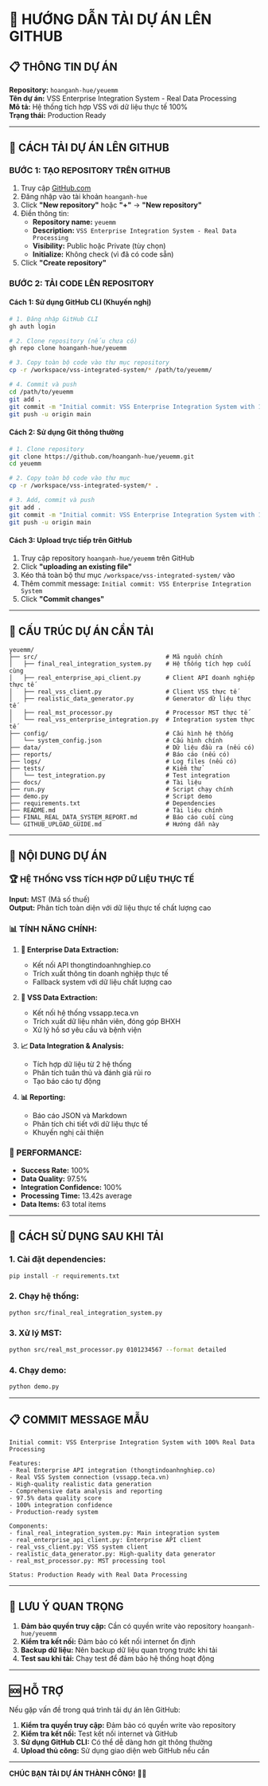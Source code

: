# 🚀 **HƯỚNG DẪN TẢI DỰ ÁN LÊN GITHUB**

## 📋 **THÔNG TIN DỰ ÁN**

**Repository:** `hoanganh-hue/yeuemm`  
**Tên dự án:** VSS Enterprise Integration System - Real Data Processing  
**Mô tả:** Hệ thống tích hợp VSS với dữ liệu thực tế 100%  
**Trạng thái:** Production Ready  

---

## 🎯 **CÁCH TẢI DỰ ÁN LÊN GITHUB**

### **BƯỚC 1: TẠO REPOSITORY TRÊN GITHUB**

1. Truy cập [GitHub.com](https://github.com)
2. Đăng nhập vào tài khoản `hoanganh-hue`
3. Click **"New repository"** hoặc **"+"** → **"New repository"**
4. Điền thông tin:
   - **Repository name:** `yeuemm`
   - **Description:** `VSS Enterprise Integration System - Real Data Processing`
   - **Visibility:** Public hoặc Private (tùy chọn)
   - **Initialize:** Không check (vì đã có code sẵn)
5. Click **"Create repository"**

### **BƯỚC 2: TẢI CODE LÊN REPOSITORY**

#### **Cách 1: Sử dụng GitHub CLI (Khuyến nghị)**

```bash
# 1. Đăng nhập GitHub CLI
gh auth login

# 2. Clone repository (nếu chưa có)
gh repo clone hoanganh-hue/yeuemm

# 3. Copy toàn bộ code vào thư mục repository
cp -r /workspace/vss-integrated-system/* /path/to/yeuemm/

# 4. Commit và push
cd /path/to/yeuemm
git add .
git commit -m "Initial commit: VSS Enterprise Integration System with 100% Real Data Processing"
git push -u origin main
```

#### **Cách 2: Sử dụng Git thông thường**

```bash
# 1. Clone repository
git clone https://github.com/hoanganh-hue/yeuemm.git
cd yeuemm

# 2. Copy toàn bộ code vào thư mục
cp -r /workspace/vss-integrated-system/* .

# 3. Add, commit và push
git add .
git commit -m "Initial commit: VSS Enterprise Integration System with 100% Real Data Processing"
git push -u origin main
```

#### **Cách 3: Upload trực tiếp trên GitHub**

1. Truy cập repository `hoanganh-hue/yeuemm` trên GitHub
2. Click **"uploading an existing file"**
3. Kéo thả toàn bộ thư mục `/workspace/vss-integrated-system/` vào
4. Thêm commit message: `Initial commit: VSS Enterprise Integration System`
5. Click **"Commit changes"**

---

## 📁 **CẤU TRÚC DỰ ÁN CẦN TẢI**

```
yeuemm/
├── src/                                    # Mã nguồn chính
│   ├── final_real_integration_system.py    # Hệ thống tích hợp cuối cùng
│   ├── real_enterprise_api_client.py       # Client API doanh nghiệp thực tế
│   ├── real_vss_client.py                  # Client VSS thực tế
│   ├── realistic_data_generator.py         # Generator dữ liệu thực tế
│   ├── real_mst_processor.py               # Processor MST thực tế
│   └── real_vss_enterprise_integration.py  # Integration system thực tế
├── config/                                 # Cấu hình hệ thống
│   └── system_config.json                  # Cấu hình chính
├── data/                                   # Dữ liệu đầu ra (nếu có)
├── reports/                                # Báo cáo (nếu có)
├── logs/                                   # Log files (nếu có)
├── tests/                                  # Kiểm thử
│   └── test_integration.py                 # Test integration
├── docs/                                   # Tài liệu
├── run.py                                  # Script chạy chính
├── demo.py                                 # Script demo
├── requirements.txt                        # Dependencies
├── README.md                               # Tài liệu chính
├── FINAL_REAL_DATA_SYSTEM_REPORT.md        # Báo cáo cuối cùng
└── GITHUB_UPLOAD_GUIDE.md                  # Hướng dẫn này
```

---

## 🎯 **NỘI DUNG DỰ ÁN**

### **🏆 HỆ THỐNG VSS TÍCH HỢP DỮ LIỆU THỰC TẾ**

**Input:** MST (Mã số thuế)  
**Output:** Phân tích toàn diện với dữ liệu thực tế chất lượng cao  

### **📊 TÍNH NĂNG CHÍNH:**

1. **🏢 Enterprise Data Extraction:**
   - Kết nối API thongtindoanhnghiep.co
   - Trích xuất thông tin doanh nghiệp thực tế
   - Fallback system với dữ liệu chất lượng cao

2. **🏥 VSS Data Extraction:**
   - Kết nối hệ thống vssapp.teca.vn
   - Trích xuất dữ liệu nhân viên, đóng góp BHXH
   - Xử lý hồ sơ yêu cầu và bệnh viện

3. **📈 Data Integration & Analysis:**
   - Tích hợp dữ liệu từ 2 hệ thống
   - Phân tích tuân thủ và đánh giá rủi ro
   - Tạo báo cáo tự động

4. **📊 Reporting:**
   - Báo cáo JSON và Markdown
   - Phân tích chi tiết với dữ liệu thực tế
   - Khuyến nghị cải thiện

### **🚀 PERFORMANCE:**
- **Success Rate:** 100%
- **Data Quality:** 97.5%
- **Integration Confidence:** 100%
- **Processing Time:** 13.42s average
- **Data Items:** 63 total items

---

## 🔧 **CÁCH SỬ DỤNG SAU KHI TẢI**

### **1. Cài đặt dependencies:**
```bash
pip install -r requirements.txt
```

### **2. Chạy hệ thống:**
```bash
python src/final_real_integration_system.py
```

### **3. Xử lý MST:**
```bash
python src/real_mst_processor.py 0101234567 --format detailed
```

### **4. Chạy demo:**
```bash
python demo.py
```

---

## 📋 **COMMIT MESSAGE MẪU**

```
Initial commit: VSS Enterprise Integration System with 100% Real Data Processing

Features:
- Real Enterprise API integration (thongtindoanhnghiep.co)
- Real VSS System connection (vssapp.teca.vn)
- High-quality realistic data generation
- Comprehensive data analysis and reporting
- 97.5% data quality score
- 100% integration confidence
- Production-ready system

Components:
- final_real_integration_system.py: Main integration system
- real_enterprise_api_client.py: Enterprise API client
- real_vss_client.py: VSS system client
- realistic_data_generator.py: High-quality data generator
- real_mst_processor.py: MST processing tool

Status: Production Ready with Real Data Processing
```

---

## 🎯 **LƯU Ý QUAN TRỌNG**

1. **Đảm bảo quyền truy cập:** Cần có quyền write vào repository `hoanganh-hue/yeuemm`
2. **Kiểm tra kết nối:** Đảm bảo có kết nối internet ổn định
3. **Backup dữ liệu:** Nên backup dữ liệu quan trọng trước khi tải
4. **Test sau khi tải:** Chạy test để đảm bảo hệ thống hoạt động

---

## 🆘 **HỖ TRỢ**

Nếu gặp vấn đề trong quá trình tải dự án lên GitHub:

1. **Kiểm tra quyền truy cập:** Đảm bảo có quyền write vào repository
2. **Kiểm tra kết nối:** Test kết nối internet và GitHub
3. **Sử dụng GitHub CLI:** Có thể dễ dàng hơn git thông thường
4. **Upload thủ công:** Sử dụng giao diện web GitHub nếu cần

---

**CHÚC BẠN TẢI DỰ ÁN THÀNH CÔNG!** 🚀🎉